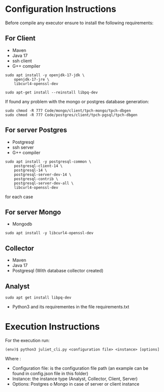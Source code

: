 # Configuration Instructions

Before compile any executor ensure to install the following requirements:

## For Client
- Maven
- Java 17
- ssh client
- G++ compiler

```console
sudo apt install -y openjdk-17-jdk \
    openjdk-17-jre \
    libcurl4-openssl-dev
    
sudo apt-get install --reinstall libpq-dev
```

If found any problem with the mongo or postgres database generation:
```console
sudo chmod -R 777 Code/mongo/client/tpch-mongo/tpch-dbgen 
sudo chmod -R 777 Code/postgres/client/tpch-pgsql/tpch-dbgen
```

## For server Postgres

- Postgresql
- ssh server
- G++ compiler

```console
sudo apt install -y postgresql-common \
    postgresql-client-14 \
    postgresql-14 \
    postgresql-server-dev-14 \
    postgresql-contrib \
    postgresql-server-dev-all \
    libcurl4-openssl-dev
```

for each case

## For server Mongo
- Mongodb
```console
sudo apt install -y libcurl4-openssl-dev
```

## Collector
- Maven
- Java 17
- Postgresql (With database collector created)


## Analyst
```
sudo apt get install libpq-dev
```
- Python3 and its requirementes in the file requirements.txt


# Execution Instructions

For the execution run:

```console
(env)$ python3 juliet_cli.py <configuration file> <instance> [options]

```
Where :
- Configuration file: is the configuration file path (an example can be found in config.json file in this folder)
- Instance: the instance type (Analyst, Collector, Client, Server)
- Options: Postgres o Mongo in case of server or client instance

